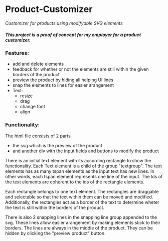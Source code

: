 # Product-Customizer
_Customizer for products using modifyable SVG elements_

##### This project is a proof of concept for my employer for a product customizer.

### Features:
- add and delete elements
- feedback for whether or not the elements are still within the given borders of the product
- preview the product by hiding all helping UI lines
- snap the elements to lines for easier arangement
- Text:
  - resize
  - drag
  - change font
  - align

### Functionality:

The html file consists of 2 parts 
- the svg which is the preview of the product 
- and another div with the input fields and buttons to modify the product

There is an initial text element with its according rectangle to show the functionality.
Each Text element is a child of the group "textgroup".
The text elements has as many tspan elements as the input text has new lines. In other words, each tspan element represents one line of the input.
The Ids of the text elements are coherent to the ids of the rectangle elements.

Each rectangle belongs to one text element.
The rectangles are draggable and selectable so that the text within them can be moved and modified.
Additionally, the rectangles act as a border of the text to determine wheter the text is still within the borders of the product.

There is also 2 snapping lines in the snapping line group appended to the svg.
These lines allow easier arangement by making elements stick to their borders.
The lines are always in the middle of the product. They can be hidden by clicking the "preview product" button.
